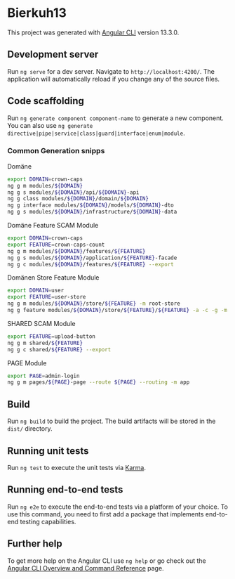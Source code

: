 # Bierkuh13

This project was generated with [Angular CLI](https://github.com/angular/angular-cli) version 13.3.0.

## Development server

Run `ng serve` for a dev server. Navigate to `http://localhost:4200/`. The application will automatically reload if you change any of the source files.

## Code scaffolding

Run `ng generate component component-name` to generate a new component. You can also use `ng generate directive|pipe|service|class|guard|interface|enum|module`.

### Common Generation snipps

Domäne

```bash
export DOMAIN=crown-caps
ng g m modules/${DOMAIN}
ng g s modules/${DOMAIN}/api/${DOMAIN}-api
ng g class modules/${DOMAIN}/domain/${DOMAIN}
ng g interface modules/${DOMAIN}/models/${DOMAIN}-dto
ng g s modules/${DOMAIN}/infrastructure/${DOMAIN}-data
```

Domäne Feature SCAM Module 

```bash
export DOMAIN=crown-caps
export FEATURE=crown-caps-count
ng g m modules/${DOMAIN}/features/${FEATURE}
ng g s modules/${DOMAIN}/application/${FEATURE}-facade
ng g c modules/${DOMAIN}/features/${FEATURE} --export
```

Domänen Store Feature Module

```bash
export DOMAIN=user
export FEATURE=user-store
ng g m modules/${DOMAIN}/store/${FEATURE} -m root-store
ng g feature modules/${DOMAIN}/store/${FEATURE}/${FEATURE} -a -c -g -m modules/${DOMAIN}/store/${FEATURE} --prefix load
```

SHARED SCAM Module 

```bash
export FEATURE=upload-button
ng g m shared/${FEATURE}
ng g c shared/${FEATURE} --export
```

PAGE Module

```bash
export PAGE=admin-login
ng g m pages/${PAGE}-page --route ${PAGE} --routing -m app
```

## Build

Run `ng build` to build the project. The build artifacts will be stored in the `dist/` directory.

## Running unit tests

Run `ng test` to execute the unit tests via [Karma](https://karma-runner.github.io).

## Running end-to-end tests

Run `ng e2e` to execute the end-to-end tests via a platform of your choice. To use this command, you need to first add a package that implements end-to-end testing capabilities.

## Further help

To get more help on the Angular CLI use `ng help` or go check out the [Angular CLI Overview and Command Reference](https://angular.io/cli) page.
